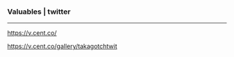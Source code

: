 ### Valuables | twitter
---
https://v.cent.co/

https://v.cent.co/gallery/takagotchtwit




```
```

```
```


```
```




